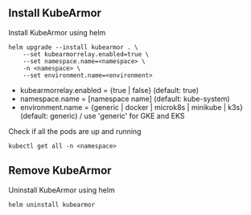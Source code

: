 ## Install KubeArmor

Install KubeArmor using helm

```
helm upgrade --install kubearmor . \
    --set kubearmorrelay.enabled=true \
    --set namespace.name=<namespace> \
    -n <namespace> \
    --set environment.name=<environment>
```
* kubearmorrelay.enabled = {true | false} (default: true)
* namespace.name = [namespace name] (default: kube-system)
* environment.name = {generic | docker | microk8s | minikube | k3s} (default: generic) / use 'generic' for GKE and EKS

Check if all the pods are up and running

```
kubectl get all -n <namespace>
```

## Remove KubeArmor

Uninstall KubeArmor using helm

```
helm uninstall kubearmor
```
